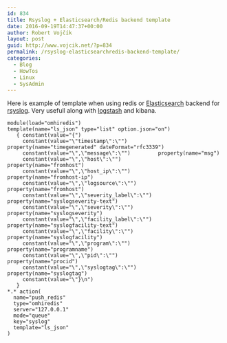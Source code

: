 ```yaml
---
id: 834
title: Rsyslog + Elasticsearch/Redis backend template
date: 2016-09-19T14:47:37+00:00
author: Robert Vojčík
layout: post
guid: http://www.vojcik.net/?p=834
permalink: /rsyslog-elasticsearchredis-backend-template/
categories:
  - Blog
  - HowTos
  - Linux
  - SysAdmin
---
```

Here is example of template when using redis or [Elasticsearch](https://www.elastic.co/products/elasticsearch) backend for [rsyslog](http://www.rsyslog.com/). Very usefull along with [logstash](https://www.elastic.co/products/logstash) and kibana.

```
module(load="omhiredis")
template(name="ls_json" type="list" option.json="on")
   { constant(value="{")
     constant(value="\"timestamp\":\"")         property(name="timegenerated" dateFormat="rfc3339")
     constant(value="\",\"message\":\"")         property(name="msg")
     constant(value="\",\"host\":\"")            property(name="fromhost")
     constant(value="\",\"host_ip\":\"")         property(name="fromhost-ip")
     constant(value="\",\"logsource\":\"")       property(name="fromhost")
     constant(value="\",\"severity_label\":\"")  property(name="syslogseverity-text")
     constant(value="\",\"severity\":\"")        property(name="syslogseverity")
     constant(value="\",\"facility_label\":\"")  property(name="syslogfacility-text")
     constant(value="\",\"facility\":\"")        property(name="syslogfacility")
     constant(value="\",\"program\":\"")         property(name="programname")
     constant(value="\",\"pid\":\"")             property(name="procid")
     constant(value="\",\"syslogtag\":\"")       property(name="syslogtag")
     constant(value="\"}\n")
   } 
*.* action(
  name="push_redis"
  type="omhiredis"
  server="127.0.0.1"
  mode="queue"
  key="syslog"
  template="ls_json"
)

```
